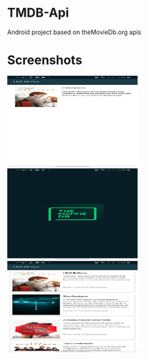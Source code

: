 # TMDB-Api
Android project based on theMovieDb.org apis

# Screenshots
<img src="/images/1.jpg" width="300" height="210"/>
<img src="/images/2.jpg" width="300" height="210"/>
<img src="/images/3.jpg" width="300" height="210"/>
